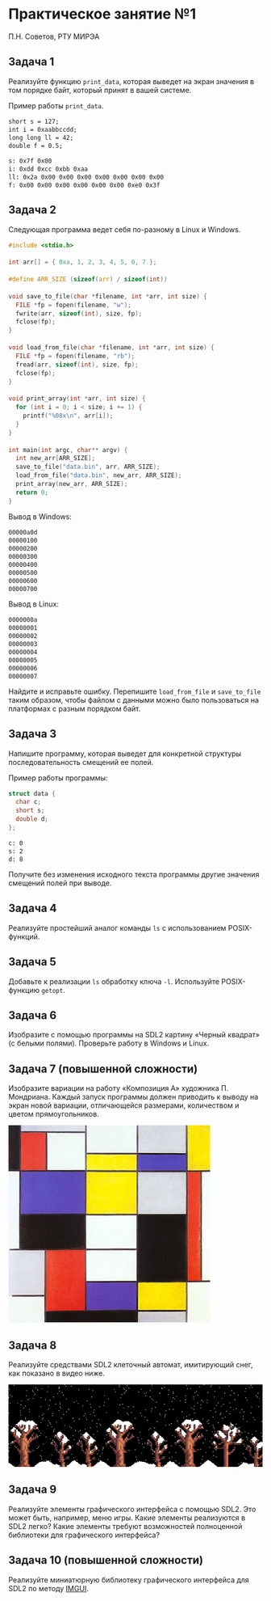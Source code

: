 # Практическое занятие №1

П.Н. Советов, РТУ МИРЭА

## Задача 1

Реализуйте функцию `print_data`, которая выведет на экран значения в том порядке байт, который принят в вашей системе.

Пример работы `print_data`.

```
short s = 127;
int i = 0xaabbccdd;
long long ll = 42;
double f = 0.5;
```

```
s: 0x7f 0x00 
i: 0xdd 0xcc 0xbb 0xaa 
ll: 0x2a 0x00 0x00 0x00 0x00 0x00 0x00 0x00 
f: 0x00 0x00 0x00 0x00 0x00 0x00 0xe0 0x3f 
```

## Задача 2

Следующая программа ведет себя по-разному в Linux и Windows.

```C
#include <stdio.h>

int arr[] = { 0xa, 1, 2, 3, 4, 5, 6, 7 };

#define ARR_SIZE (sizeof(arr) / sizeof(int))

void save_to_file(char *filename, int *arr, int size) {
  FILE *fp = fopen(filename, "w");
  fwrite(arr, sizeof(int), size, fp);
  fclose(fp);
}

void load_from_file(char *filename, int *arr, int size) {
  FILE *fp = fopen(filename, "rb");
  fread(arr, sizeof(int), size, fp);
  fclose(fp);
}

void print_array(int *arr, int size) {
  for (int i = 0; i < size; i += 1) {
    printf("%08x\n", arr[i]);
  }
}

int main(int argc, char** argv) {
  int new_arr[ARR_SIZE];
  save_to_file("data.bin", arr, ARR_SIZE);
  load_from_file("data.bin", new_arr, ARR_SIZE);
  print_array(new_arr, ARR_SIZE);
  return 0;
}
```

Вывод в Windows:

```
00000a0d
00000100
00000200
00000300
00000400
00000500
00000600
00000700
```

Вывод в Linux:

```
0000000a
00000001
00000002
00000003
00000004
00000005
00000006
00000007
```

Найдите и исправьте ошибку. Перепишите `load_from_file` и `save_to_file` таким образом, чтобы файлом с данными можно было пользоваться на платформах с разным порядком байт.

## Задача 3

Напишите программу, которая выведет для конкретной структуры последовательность смещений ее полей.

Пример работы программы:

```C
struct data {
  char c;
  short s;
  double d;
};
```

```
c: 0
s: 2
d: 8
```

Получите без изменения исходного текста программы другие значения смещений полей при выводе.

## Задача 4

Реализуйте простейший аналог команды `ls` с использованием POSIX-функций.

## Задача 5

Добавьте к реализации `ls` обработку ключа `-l`. Используйте POSIX-функцию `getopt`.

## Задача 6

Изобразите с помощью программы на SDL2 картину «Черный квадрат» (с белыми полями). Проверьте работу в Windows и Linux.

## Задача 7 (повышенной сложности)

Изобразите вариации на работу «Композиция А» художника П. Мондриана. Каждый запуск программы должен приводить к выводу на экран новой вариации, отличающейся размерами, количеством и цветом прямоугольников.

![](images/mondrian.jpg)

## Задача 8

Реализуйте средствами SDL2 клеточный автомат, имитирующий снег, как показано в видео ниже.

![](images/snow.gif)

## Задача 9

Реализуйте элементы графического интерфейса с помощью SDL2. Это может быть, например, меню игры. Какие элементы реализуются в SDL2 легко? Какие элементы требуют возможностей полноценной библиотеки для графического интерфейса?

## Задача 10 (повышенной сложности)

Реализуйте миниатюрную библиотеку графического интерфейса для SDL2 по методу [IMGUI](http://www.cse.chalmers.se/edu/year/2011/course/TDA361/Advanced%20Computer%20Graphics/IMGUI.pdf).